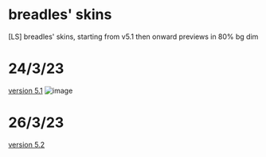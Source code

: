 # breadles' skins
[LS] breadles' skins, starting from v5.1 then onward
previews in 80% bg dim
# 24/3/23
[version 5.1](https://drive.google.com/u/0/uc?id=1cU4to8dUaxiPiFvEeVi_s0zLG9-5LLVV&export=download)
![image](https://user-images.githubusercontent.com/101068519/227696085-39d5f752-db43-42bd-9ce1-b09fa550f05e.png)

# 26/3/23
[version 5.2](https://drive.google.com/u/0/uc?id=1-BmZYY77xSAdQgzM9IqaEzwqXuc9Hl7s&export=download)
